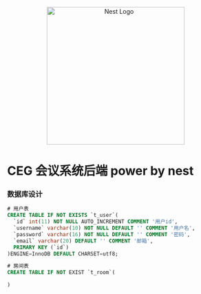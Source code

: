 <p align="center">
  <a href="http://nestjs.com/" target="blank"><img src="https://nestjs.com/img/logo_text.svg" width="320" alt="Nest Logo" /></a>
</p>

# CEG 会议系统后端 power by nest


### 数据库设计

```sql
# 用户表
CREATE TABLE IF NOT EXISTS `t_user`(
  `id` int(11) NOT NULL AUTO_INCREMENT COMMENT '用户id',
  `username` varchar(10) NOT NULL DEFAULT '' COMMENT '用户名',
  `password` varchar(16) NOT NULL DEFAULT '' COMMENT '密码',
  `email` varchar(20) DEFAULT '' COMMENT '邮箱',
  PRIMARY KEY (`id`)
)ENGINE=InnoDB DEFAULT CHARSET=utf8;

# 房间表
CREATE TABLE IF NOT EXIST `t_room`(

)
```
